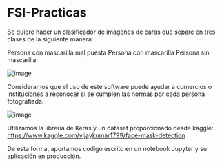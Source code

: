 # FSI-Practicas

Se quiere hacer un clasificador de imagenes de caras que separe en tres clases de la siguiente manera:

Persona con mascarilla mal puesta
Persona con mascarilla
Persona sin mascarilla

![image](https://user-images.githubusercontent.com/57395146/121785826-fa11ff00-cbb3-11eb-9274-d72d96ba5ddd.png)


Consideramos que el uso de este software puede ayudar a comercios o instituciones a reconocer si se cumplen las normas por cada persona fotografiada.

![image](https://user-images.githubusercontent.com/57395146/121785821-ee263d00-cbb3-11eb-94bc-cd3a99787239.png)


Utilizamos la librería de Keras y un dataset proporcionado desde kaggle: https://www.kaggle.com/vijaykumar1799/face-mask-detection

De esta forma, aportamos codigo escrito en un notebook Jupyter y su aplicación en producción.
